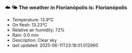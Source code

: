 ### ☁️ 🌤️  The weather in Florianópolis is: Florianópolis

- Temperature: 13.9°C
- On flesh: 13.23°C
- Relative air humidity: 72%
- Rain: 0.0 mm
- Description: Clear sky
- last updated: 2025-06-11T23:18:01.012960
